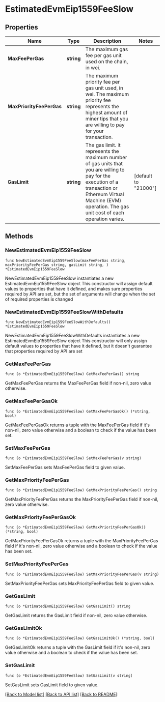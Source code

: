 # EstimatedEvmEip1559FeeSlow

## Properties

Name | Type | Description | Notes
------------ | ------------- | ------------- | -------------
**MaxFeePerGas** | **string** | The maximum gas fee per gas unit used on the chain, in wei. | 
**MaxPriorityFeePerGas** | **string** | The maximum priority fee per gas unit used, in wei. The maximum priority fee represents the highest amount of miner tips that you are willing to pay for your transaction. | 
**GasLimit** | **string** | The gas limit. It represents the maximum number of gas units that you are willing to pay for the execution of a transaction or Ethereum Virtual Machine (EVM) operation. The gas unit cost of each operation varies. | [default to "21000"]

## Methods

### NewEstimatedEvmEip1559FeeSlow

`func NewEstimatedEvmEip1559FeeSlow(maxFeePerGas string, maxPriorityFeePerGas string, gasLimit string, ) *EstimatedEvmEip1559FeeSlow`

NewEstimatedEvmEip1559FeeSlow instantiates a new EstimatedEvmEip1559FeeSlow object
This constructor will assign default values to properties that have it defined,
and makes sure properties required by API are set, but the set of arguments
will change when the set of required properties is changed

### NewEstimatedEvmEip1559FeeSlowWithDefaults

`func NewEstimatedEvmEip1559FeeSlowWithDefaults() *EstimatedEvmEip1559FeeSlow`

NewEstimatedEvmEip1559FeeSlowWithDefaults instantiates a new EstimatedEvmEip1559FeeSlow object
This constructor will only assign default values to properties that have it defined,
but it doesn't guarantee that properties required by API are set

### GetMaxFeePerGas

`func (o *EstimatedEvmEip1559FeeSlow) GetMaxFeePerGas() string`

GetMaxFeePerGas returns the MaxFeePerGas field if non-nil, zero value otherwise.

### GetMaxFeePerGasOk

`func (o *EstimatedEvmEip1559FeeSlow) GetMaxFeePerGasOk() (*string, bool)`

GetMaxFeePerGasOk returns a tuple with the MaxFeePerGas field if it's non-nil, zero value otherwise
and a boolean to check if the value has been set.

### SetMaxFeePerGas

`func (o *EstimatedEvmEip1559FeeSlow) SetMaxFeePerGas(v string)`

SetMaxFeePerGas sets MaxFeePerGas field to given value.


### GetMaxPriorityFeePerGas

`func (o *EstimatedEvmEip1559FeeSlow) GetMaxPriorityFeePerGas() string`

GetMaxPriorityFeePerGas returns the MaxPriorityFeePerGas field if non-nil, zero value otherwise.

### GetMaxPriorityFeePerGasOk

`func (o *EstimatedEvmEip1559FeeSlow) GetMaxPriorityFeePerGasOk() (*string, bool)`

GetMaxPriorityFeePerGasOk returns a tuple with the MaxPriorityFeePerGas field if it's non-nil, zero value otherwise
and a boolean to check if the value has been set.

### SetMaxPriorityFeePerGas

`func (o *EstimatedEvmEip1559FeeSlow) SetMaxPriorityFeePerGas(v string)`

SetMaxPriorityFeePerGas sets MaxPriorityFeePerGas field to given value.


### GetGasLimit

`func (o *EstimatedEvmEip1559FeeSlow) GetGasLimit() string`

GetGasLimit returns the GasLimit field if non-nil, zero value otherwise.

### GetGasLimitOk

`func (o *EstimatedEvmEip1559FeeSlow) GetGasLimitOk() (*string, bool)`

GetGasLimitOk returns a tuple with the GasLimit field if it's non-nil, zero value otherwise
and a boolean to check if the value has been set.

### SetGasLimit

`func (o *EstimatedEvmEip1559FeeSlow) SetGasLimit(v string)`

SetGasLimit sets GasLimit field to given value.



[[Back to Model list]](../README.md#documentation-for-models) [[Back to API list]](../README.md#documentation-for-api-endpoints) [[Back to README]](../README.md)


